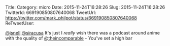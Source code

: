Title: 
Category: micro
Date: 2015-11-24T16:28:26
Slug: 2015-11-24T16:28:26
TwitterId: 669190850807640068
TweetUrl: https://twitter.com/mark_philpot/status/669190850807640068
ReTweetUser: 

[@jsnell](https://twitter.com/jsnell) [@siracusa](https://twitter.com/siracusa) It's just I *really* wish there was a podcast around anime with the quality of [@theincomparable](https://twitter.com/theincomparable) - You've set a high bar